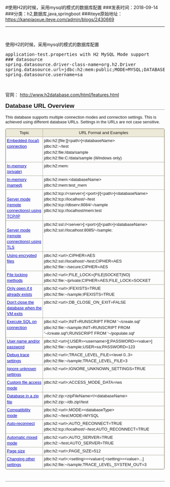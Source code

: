 #使用H2的时候，采用mysql的模式的数据库配置
###发表时间：2018-09-14
###分类：h2,数据库,java,springboot
###iteye原始地址：<a href="https://kanpiaoxue.iteye.com/admin/blogs/2430669" target="_blank">https://kanpiaoxue.iteye.com/admin/blogs/2430669</a>

---

<div class="iteye-blog-content-contain" style="font-size: 14px;"> 
 <p>&nbsp;</p> 
 <p>使用H2的时候，采用mysql的模式的数据库配置</p> 
 <pre name="code" class="java">application-test.properties with H2 MySQL Mode support
### datasource
spring.datasource.driver-class-name=org.h2.Driver
spring.datasource.url=jdbc:h2:mem:public;MODE=MYSQL;DATABASE_TO_UPPER=false;INIT=CREATE SCHEMA IF NOT EXISTS public
spring.datasource.username=sa</pre> 
 <p>&nbsp;</p> 
 <p>官网：&nbsp;<a href="http://www.h2database.com/html/features.html">http://www.h2database.com/html/features.html</a></p> 
 <h2 id="database_url" style="margin-top: 0.8em; border-bottom: 1px solid #999999; font-size: 19px; font-family: Arial, sans-serif;">Database URL Overview</h2> 
 <p style="margin-top: 0.4em; margin-bottom: 0.6em; font-family: Arial, sans-serif; font-size: 13px;">This database supports multiple connection modes and connection settings. This is achieved using different database URLs. Settings in the URLs are not case sensitive.</p> 
 <table class="main" style="border-collapse: collapse; border: 1px solid #aca899; border-radius: 4px; font-family: Arial, sans-serif; font-size: 13px;">
  <tbody> 
   <tr> 
    <th style="font-weight: normal; line-height: 1.4; background-color: #ece9d8; border: 1px solid #aca899; padding: 3px;">Topic</th> 
    <th style="font-weight: normal; line-height: 1.4; background-color: #ece9d8; border: 1px solid #aca899; padding: 3px;">URL Format and Examples</th> 
   </tr> 
   <tr> 
    <td style="font-size: 13px; line-height: 1.4; vertical-align: top; border: 1px solid #aca899; padding: 3px;"><a style="color: #0000bb;" href="http://www.h2database.com/html/features.html#embedded_databases">Embedded (local) connection</a></td> 
    <td class="notranslate" style="font-size: 13px; line-height: 1.4; vertical-align: top; border: 1px solid #aca899; padding: 3px;">jdbc:h2:[file:][&lt;path&gt;]&lt;databaseName&gt;<br>jdbc:h2:~/test<br>jdbc:h2:file:/data/sample<br>jdbc:h2:file:C:/data/sample (Windows only)</td> 
   </tr> 
   <tr> 
    <td style="font-size: 13px; line-height: 1.4; vertical-align: top; border: 1px solid #aca899; padding: 3px;"><a style="color: #0000bb;" href="http://www.h2database.com/html/features.html#in_memory_databases">In-memory (private)</a></td> 
    <td class="notranslate" style="font-size: 13px; line-height: 1.4; vertical-align: top; border: 1px solid #aca899; padding: 3px;">jdbc:h2:mem:</td> 
   </tr> 
   <tr> 
    <td style="font-size: 13px; line-height: 1.4; vertical-align: top; border: 1px solid #aca899; padding: 3px;"><a style="color: #0000bb;" href="http://www.h2database.com/html/features.html#in_memory_databases">In-memory (named)</a></td> 
    <td class="notranslate" style="font-size: 13px; line-height: 1.4; vertical-align: top; border: 1px solid #aca899; padding: 3px;">jdbc:h2:mem:&lt;databaseName&gt;<br>jdbc:h2:mem:test_mem</td> 
   </tr> 
   <tr> 
    <td style="font-size: 13px; line-height: 1.4; vertical-align: top; border: 1px solid #aca899; padding: 3px;"><a style="color: #0000bb;" href="http://www.h2database.com/html/tutorial.html#using_server"><br>Server mode (remote connections) using TCP/IP</a></td> 
    <td class="notranslate" style="font-size: 13px; line-height: 1.4; vertical-align: top; border: 1px solid #aca899; padding: 3px;">jdbc:h2:tcp://&lt;server&gt;[:&lt;port&gt;]/[&lt;path&gt;]&lt;databaseName&gt;<br>jdbc:h2:tcp://localhost/~/test<br>jdbc:h2:tcp://dbserv:8084/~/sample<br>jdbc:h2:tcp://localhost/mem:test</td> 
   </tr> 
   <tr> 
    <td style="font-size: 13px; line-height: 1.4; vertical-align: top; border: 1px solid #aca899; padding: 3px;"><a style="color: #0000bb;" href="http://www.h2database.com/html/advanced.html#tls_connections"><br>Server mode (remote connections) using TLS</a></td> 
    <td class="notranslate" style="font-size: 13px; line-height: 1.4; vertical-align: top; border: 1px solid #aca899; padding: 3px;">jdbc:h2:ssl://&lt;server&gt;[:&lt;port&gt;]/[&lt;path&gt;]&lt;databaseName&gt;<br>jdbc:h2:ssl://localhost:8085/~/sample;</td> 
   </tr> 
   <tr> 
    <td style="font-size: 13px; line-height: 1.4; vertical-align: top; border: 1px solid #aca899; padding: 3px;"><a style="color: #0000bb;" href="http://www.h2database.com/html/features.html#file_encryption">Using encrypted files</a></td> 
    <td class="notranslate" style="font-size: 13px; line-height: 1.4; vertical-align: top; border: 1px solid #aca899; padding: 3px;">jdbc:h2:&lt;url&gt;;CIPHER=AES<br>jdbc:h2:ssl://localhost/~/test;CIPHER=AES<br>jdbc:h2:file:~/secure;CIPHER=AES</td> 
   </tr> 
   <tr> 
    <td style="font-size: 13px; line-height: 1.4; vertical-align: top; border: 1px solid #aca899; padding: 3px;"><a style="color: #0000bb;" href="http://www.h2database.com/html/features.html#database_file_locking">File locking methods</a></td> 
    <td class="notranslate" style="font-size: 13px; line-height: 1.4; vertical-align: top; border: 1px solid #aca899; padding: 3px;">jdbc:h2:&lt;url&gt;;FILE_LOCK={FILE|SOCKET|NO}<br>jdbc:h2:file:~/private;CIPHER=AES;FILE_LOCK=SOCKET</td> 
   </tr> 
   <tr> 
    <td style="font-size: 13px; line-height: 1.4; vertical-align: top; border: 1px solid #aca899; padding: 3px;"><a style="color: #0000bb;" href="http://www.h2database.com/html/features.html#database_only_if_exists">Only open if it already exists</a></td> 
    <td class="notranslate" style="font-size: 13px; line-height: 1.4; vertical-align: top; border: 1px solid #aca899; padding: 3px;">jdbc:h2:&lt;url&gt;;IFEXISTS=TRUE<br>jdbc:h2:file:~/sample;IFEXISTS=TRUE</td> 
   </tr> 
   <tr> 
    <td style="font-size: 13px; line-height: 1.4; vertical-align: top; border: 1px solid #aca899; padding: 3px;"><a style="color: #0000bb;" href="http://www.h2database.com/html/features.html#do_not_close_on_exit">Don't close the database when the VM exits</a></td> 
    <td class="notranslate" style="font-size: 13px; line-height: 1.4; vertical-align: top; border: 1px solid #aca899; padding: 3px;">jdbc:h2:&lt;url&gt;;DB_CLOSE_ON_EXIT=FALSE</td> 
   </tr> 
   <tr> 
    <td style="font-size: 13px; line-height: 1.4; vertical-align: top; border: 1px solid #aca899; padding: 3px;"><a style="color: #0000bb;" href="http://www.h2database.com/html/features.html#execute_sql_on_connection">Execute SQL on connection</a></td> 
    <td class="notranslate" style="font-size: 13px; line-height: 1.4; vertical-align: top; border: 1px solid #aca899; padding: 3px;">jdbc:h2:&lt;url&gt;;INIT=RUNSCRIPT FROM '~/create.sql'<br>jdbc:h2:file:~/sample;INIT=RUNSCRIPT FROM '~/create.sql'\;RUNSCRIPT FROM '~/populate.sql'</td> 
   </tr> 
   <tr> 
    <td style="font-size: 13px; line-height: 1.4; vertical-align: top; border: 1px solid #aca899; padding: 3px;"><a style="color: #0000bb;" href="http://www.h2database.com/html/advanced.html#passwords">User name and/or password</a></td> 
    <td class="notranslate" style="font-size: 13px; line-height: 1.4; vertical-align: top; border: 1px solid #aca899; padding: 3px;">jdbc:h2:&lt;url&gt;[;USER=&lt;username&gt;][;PASSWORD=&lt;value&gt;]<br>jdbc:h2:file:~/sample;USER=sa;PASSWORD=123</td> 
   </tr> 
   <tr> 
    <td style="font-size: 13px; line-height: 1.4; vertical-align: top; border: 1px solid #aca899; padding: 3px;"><a style="color: #0000bb;" href="http://www.h2database.com/html/features.html#trace_options">Debug trace settings</a></td> 
    <td class="notranslate" style="font-size: 13px; line-height: 1.4; vertical-align: top; border: 1px solid #aca899; padding: 3px;">jdbc:h2:&lt;url&gt;;TRACE_LEVEL_FILE=&lt;level 0..3&gt;<br>jdbc:h2:file:~/sample;TRACE_LEVEL_FILE=3</td> 
   </tr> 
   <tr> 
    <td style="font-size: 13px; line-height: 1.4; vertical-align: top; border: 1px solid #aca899; padding: 3px;"><a style="color: #0000bb;" href="http://www.h2database.com/html/features.html#ignore_unknown_settings">Ignore unknown settings</a></td> 
    <td class="notranslate" style="font-size: 13px; line-height: 1.4; vertical-align: top; border: 1px solid #aca899; padding: 3px;">jdbc:h2:&lt;url&gt;;IGNORE_UNKNOWN_SETTINGS=TRUE</td> 
   </tr> 
   <tr> 
    <td style="font-size: 13px; line-height: 1.4; vertical-align: top; border: 1px solid #aca899; padding: 3px;"><a style="color: #0000bb;" href="http://www.h2database.com/html/features.html#custom_access_mode">Custom file access mode</a></td> 
    <td class="notranslate" style="font-size: 13px; line-height: 1.4; vertical-align: top; border: 1px solid #aca899; padding: 3px;">jdbc:h2:&lt;url&gt;;ACCESS_MODE_DATA=rws</td> 
   </tr> 
   <tr> 
    <td style="font-size: 13px; line-height: 1.4; vertical-align: top; border: 1px solid #aca899; padding: 3px;"><a style="color: #0000bb;" href="http://www.h2database.com/html/features.html#database_in_zip">Database in a zip file</a></td> 
    <td class="notranslate" style="font-size: 13px; line-height: 1.4; vertical-align: top; border: 1px solid #aca899; padding: 3px;">jdbc:h2:zip:&lt;zipFileName&gt;!/&lt;databaseName&gt;<br>jdbc:h2:zip:~/db.zip!/test</td> 
   </tr> 
   <tr> 
    <td style="font-size: 13px; line-height: 1.4; vertical-align: top; border: 1px solid #aca899; padding: 3px;"><a style="color: #0000bb;" href="http://www.h2database.com/html/features.html#compatibility">Compatibility mode</a></td> 
    <td class="notranslate" style="font-size: 13px; line-height: 1.4; vertical-align: top; border: 1px solid #aca899; padding: 3px;">jdbc:h2:&lt;url&gt;;MODE=&lt;databaseType&gt;<br>jdbc:h2:~/test;MODE=MYSQL</td> 
   </tr> 
   <tr> 
    <td style="font-size: 13px; line-height: 1.4; vertical-align: top; border: 1px solid #aca899; padding: 3px;"><a style="color: #0000bb;" href="http://www.h2database.com/html/features.html#auto_reconnect">Auto-reconnect</a></td> 
    <td class="notranslate" style="font-size: 13px; line-height: 1.4; vertical-align: top; border: 1px solid #aca899; padding: 3px;">jdbc:h2:&lt;url&gt;;AUTO_RECONNECT=TRUE<br>jdbc:h2:tcp://localhost/~/test;AUTO_RECONNECT=TRUE</td> 
   </tr> 
   <tr> 
    <td style="font-size: 13px; line-height: 1.4; vertical-align: top; border: 1px solid #aca899; padding: 3px;"><a style="color: #0000bb;" href="http://www.h2database.com/html/features.html#auto_mixed_mode">Automatic mixed mode</a></td> 
    <td class="notranslate" style="font-size: 13px; line-height: 1.4; vertical-align: top; border: 1px solid #aca899; padding: 3px;">jdbc:h2:&lt;url&gt;;AUTO_SERVER=TRUE<br>jdbc:h2:~/test;AUTO_SERVER=TRUE</td> 
   </tr> 
   <tr> 
    <td style="font-size: 13px; line-height: 1.4; vertical-align: top; border: 1px solid #aca899; padding: 3px;"><a style="color: #0000bb;" href="http://www.h2database.com/html/features.html#page_size">Page size</a></td> 
    <td class="notranslate" style="font-size: 13px; line-height: 1.4; vertical-align: top; border: 1px solid #aca899; padding: 3px;">jdbc:h2:&lt;url&gt;;PAGE_SIZE=512</td> 
   </tr> 
   <tr> 
    <td style="font-size: 13px; line-height: 1.4; vertical-align: top; border: 1px solid #aca899; padding: 3px;"><a style="color: #0000bb;" href="http://www.h2database.com/html/features.html#other_settings">Changing other settings</a></td> 
    <td class="notranslate" style="font-size: 13px; line-height: 1.4; vertical-align: top; border: 1px solid #aca899; padding: 3px;">jdbc:h2:&lt;url&gt;;&lt;setting&gt;=&lt;value&gt;[;&lt;setting&gt;=&lt;value&gt;...]<br>jdbc:h2:file:~/sample;TRACE_LEVEL_SYSTEM_OUT=3</td> 
   </tr> 
  </tbody>
 </table> 
 <h2 id="embedded_databases" style="margin-top: 0.8em; border-bottom: 1px solid #999999; font-size: 19px; font-family: Arial, sans-serif;">&nbsp;</h2> 
</div>